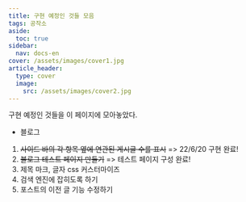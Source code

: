 ```yaml
---
title: 구현 예정인 것들 모음
tags: 공작소
aside:
  toc: true
sidebar:
  nav: docs-en
cover: /assets/images/cover1.jpg
article_header:
  type: cover
  image:
    src: /assets/images/cover2.jpg
---
```


구현 예정인 것들을 이 페이지에 모아놓았다.

<!-- more -->

- 블로그  
1) ~~사이드 바의 각 항목 옆에 연관된 게시글 수를 표시~~ => 22/6/20 구현 완료!    
2) ~~블로그 테스트 페이지 만들기~~ => 테스트 페이지 구성 완료!   
3) 제목 마크, 글자 css 커스터마이즈   
4) 검색 엔진에 잡히도록 하기  
5) 포스트의 이전 글 기능 수정하기